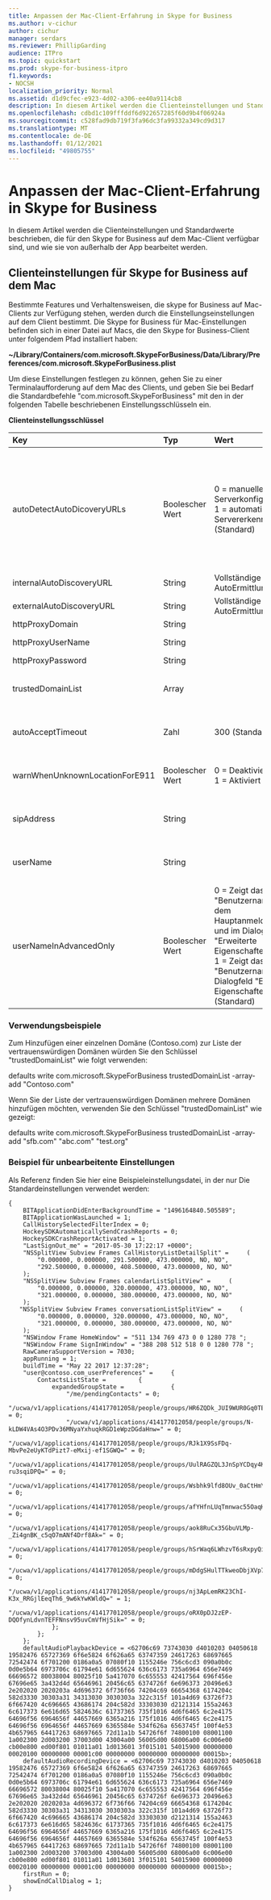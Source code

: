 ```yaml
---
title: Anpassen der Mac-Client-Erfahrung in Skype for Business
ms.author: v-cichur
author: cichur
manager: serdars
ms.reviewer: PhillipGarding
audience: ITPro
ms.topic: quickstart
ms.prod: skype-for-business-itpro
f1.keywords:
- NOCSH
localization_priority: Normal
ms.assetid: d1d9cfec-e923-4d02-a306-ee40a9114cb8
description: In diesem Artikel werden die Clienteinstellungen und Standardwerte beschrieben, die für den Skype for Business auf dem Mac-Client verfügbar sind, und wie Sie diese von außerhalb der App bearbeiten.
ms.openlocfilehash: cdbd1c109fffddf6d922657285f60d9b4f06924a
ms.sourcegitcommit: c528fad9db719f3fa96dc3fa99332a349cd9d317
ms.translationtype: MT
ms.contentlocale: de-DE
ms.lasthandoff: 01/12/2021
ms.locfileid: "49805755"
---
```

# <a name="customize-the-mac-client-experience-in-skype-for-business"></a>Anpassen der Mac-Client-Erfahrung in Skype for Business
 
In diesem Artikel werden die Clienteinstellungen und Standardwerte beschrieben, die für den Skype for Business auf dem Mac-Client verfügbar sind, und wie sie von außerhalb der App bearbeitet werden.
  
## <a name="skype-for-business-on-mac-client-preference-settings"></a>Clienteinstellungen für Skype for Business auf dem Mac

Bestimmte Features und Verhaltensweisen, die skype for Business auf Mac-Clients zur Verfügung stehen, werden durch die Einstellungseinstellungen auf dem Client bestimmt. Die Skype for Business für Mac-Einstellungen befinden sich in einer Datei auf Macs, die den Skype for Business-Client unter folgendem Pfad installiert haben: 
  
 **~/Library/Containers/com.microsoft.SkypeForBusiness/Data/Library/Preferences/com.microsoft.SkypeForBusiness.plist**
  
Um diese Einstellungen festlegen zu können, gehen Sie zu einer Terminalaufforderung auf dem Mac des Clients, und geben Sie bei Bedarf die Standardbefehle "com.microsoft.SkypeForBusiness" mit den in der folgenden Tabelle beschriebenen Einstellungsschlüsseln ein.
  
**Clienteinstellungsschlüssel**


| Key | Typ | Wert | Beschreibung |
|:-----|:-----|:-----|:-----|
|autoDetectAutoDicoveryURLs    |Boolescher Wert    |0 = manuelle Serverkonfiguration  <br/> 1 = automatische Servererkennung (Standard)    |Geben Sie an, wie Skype for Business den transport- und server identifiziert, der bei der Anmeldung verwendet werden soll. Wenn Sie diese Richtlinieneinstellung aktivieren, müssen Sie **internalAutoDiscoveryURL** und **externalAutoDiscoveryURL angeben.**   |
|internalAutoDiscoveryURL    |String    |Vollständige AutoErmittlungs-URL    |Interne AutoErmittlungs-URL    |
|externalAutoDiscoveryURL    |String    |Vollständige AutoErmittlungs-URL    |Externe AutoErmittlungs-URL    |
|httpProxyDomain    |String    ||HTTP-Proxydomäne    |
|httpProxyUserName    |String    ||HTTP-Proxy-Benutzername    |
|httpProxyPassword    |String    ||HTTP-Proxykennwort    |
|trustedDomainList    |Array    ||Liste der vertrauenswürdigen Domänen für HTTP-Umleitungen.    |
|autoAcceptTimeout    |Zahl    |300 (Standard)    |Timeout für automatisches Akzeptieren für Benutzer ohne serverseitigen Unterhaltungsverlauf.    |
|warnWhenUnknownLocationForE911    |Boolescher Wert    |0 = Deaktiviert  <br/> 1 = Aktiviert    |Warnt den Benutzer, wenn er eine Notrufnummer von einem unbekannten Standort aus wählt.    |
|sipAddress    |String    ||Die SIP-Adresse (E-Mail), die für die Anmeldung bei Skype for Business verwendet wird.    |
|userName    |String    ||Der UPN (UserName), der für die Anmeldung bei Skype for Business verwendet wird.    |
|userNameInAdvancedOnly    |Boolescher Wert    |0 = Zeigt das Feld "Benutzername" auf dem Hauptanmeldebildschirm und im Dialogfeld "Erweiterte Eigenschaften" an.  <br/> 1 = Zeigt das Feld "Benutzername" nur im Dialogfeld "Erweiterte Eigenschaften" an (Standard)    |Geben Sie an, wo das Feld "Benutzername" während der Anmeldung angezeigt wird.    |
   
### <a name="usage-examples"></a>Verwendungsbeispiele

Zum Hinzufügen einer einzelnen Domäne (Contoso.com) zur Liste der vertrauenswürdigen Domänen würden Sie den Schlüssel "trustedDomainList" wie folgt verwenden:
  
defaults write com.microsoft.SkypeForBusiness trustedDomainList -array-add "Contoso.com"
  
Wenn Sie der Liste der vertrauenswürdigen Domänen mehrere Domänen hinzufügen möchten, verwenden Sie den Schlüssel "trustedDomainList" wie gezeigt:
  
defaults write com.microsoft.SkypeForBusiness trustedDomainList -array-add "sfb.com" "abc.com" "test.org"
  
### <a name="sample-unedited-settings"></a>Beispiel für unbearbeitente Einstellungen

Als Referenz finden Sie hier eine Beispieleinstellungsdatei, in der nur Die Standardeinstellungen verwendet werden: 
  
```console
{
    BITApplicationDidEnterBackgroundTime = "1496164840.505589";
    BITApplicationWasLaunched = 1;
    CallHistorySelectedFilterIndex = 0;
    HockeySDKAutomaticallySendCrashReports = 0;
    HockeySDKCrashReportActivated = 1;
    "LastSignOut_me" = "2017-05-30 17:22:17 +0000";
    "NSSplitView Subview Frames CallHistoryListDetailSplit" =     (
        "0.000000, 0.000000, 291.500000, 473.000000, NO, NO",
        "292.500000, 0.000000, 408.500000, 473.000000, NO, NO"
    );
    "NSSplitView Subview Frames calendarListSplitView" =     (
        "0.000000, 0.000000, 320.000000, 473.000000, NO, NO",
        "321.000000, 0.000000, 380.000000, 473.000000, NO, NO"
    );
   "NSSplitView Subview Frames conversationListSplitView" =     (
        "0.000000, 0.000000, 320.000000, 473.000000, NO, NO",
        "321.000000, 0.000000, 380.000000, 473.000000, NO, NO"
    );
    "NSWindow Frame HomeWindow" = "511 134 769 473 0 0 1280 778 ";
    "NSWindow Frame SignInWindow" = "388 208 512 518 0 0 1280 778 ";
    RawCameraSupportVersion = 7030;
    appRunning = 1;
    buildTime = "May 22 2017 12:37:28";
    "user@contoso.com_userPreferences" =     {
        ContactsListState =         {
            expandedGroupState =             {
                "/me/pendingContacts" = 0;
                "/ucwa/v1/applications/414177012058/people/groups/HR6ZQDk_JUI9WUR0Gq0TEAUYfYDk8OwzsPAuDxZfjxg=" = 0;
                "/ucwa/v1/applications/414177012058/people/groups/N-kLDW4VAs4O3PDv36MNyaYxhuqkRGD1eWpzDGdaHnw=" = 0;
                "/ucwa/v1/applications/414177012058/people/groups/RJk1X9SsFDq-MbvPe2eUyKTdPizt7-eMxij-ef1SGWQ=" = 0;
                "/ucwa/v1/applications/414177012058/people/groups/UulRAGZQL3JnSpYCDqy4KsZCboNF2pqmp-ru3sqiDPQ=" = 0;
                "/ucwa/v1/applications/414177012058/people/groups/Wsbhk9lfd8OUv_0aCtHmYPfm0Wal0mzoM5WFbkxaNjM=" = 0;
                "/ucwa/v1/applications/414177012058/people/groups/afYHfnLUqTmnwac55OaqHUNqLLCqFTZuDezsBeSLOko=" = 0;
                "/ucwa/v1/applications/414177012058/people/groups/aok8RuCx35GbuVLMp-_Zi4gnBK_c5qO7mANf4Drf8Ak=" = 0;
                "/ucwa/v1/applications/414177012058/people/groups/hSrWaq6LWhzvT6sRxpyQimwfXzMgLyEc3O4FgSokesc=" = 0;
                "/ucwa/v1/applications/414177012058/people/groups/mDdgSHulTTkweoDbjXVp7Y308xM70eFDDZn2j7sAytM=" = 0;
                "/ucwa/v1/applications/414177012058/people/groups/nj3ApLemRK23ChI-K3x_RRGjlEeqTh6_9w6kYwKWldQ=" = 1;
                "/ucwa/v1/applications/414177012058/people/groups/oRX0pDJ2zEP-DQOfynLdvnTEFFNnsv95uvCmVfHjSik=" = 0;
            };
        };
    };
    defaultAudioPlaybackDevice = <62706c69 73743030 d4010203 04050618 19582476 65727369 6f6e5824 6f626a65 63747359 24617263 68697665 72542474 6f701200 0186a0a5 07080f10 1155246e 756c6cd3 090a0b0c 0d0e5b64 6973706c 61794e61 6d655624 636c6173 735a6964 656e7469 66696572 80038004 80025f10 5a417070 6c655553 42417564 696f456e 67696e65 3a432d4d 65646961 20456c65 6374726f 6e696373 20496e63 2e202020 2020203a 4d696372 6f736f66 74204c69 66654368 6174204c 582d3330 30303a31 34313030 3030303a 322c315f 101a4d69 63726f73 6f667420 4c696665 43686174 204c582d 33303030 d2121314 155a2463 6c617373 6e616d65 5824636c 61737365 735f1016 4d6f6465 6c2e4175 64696f56 6964656f 44657669 6365a216 175f1016 4d6f6465 6c2e4175 64696f56 6964656f 44657669 6365584e 534f626a 6563745f 100f4e53 4b657965 64417263 68697665 72d11a1b 54726f6f 74800100 08001100 1a002300 2d003200 37003d00 43004a00 56005d00 68006a00 6c006e00 cb00e800 ed00f801 01011a01 1d013601 3f015101 54015900 00000000 00020100 00000000 00001c00 00000000 00000000 00000000 00015b>;
    defaultAudioRecordingDevice = <62706c69 73743030 d4010203 04050618 19582476 65727369 6f6e5824 6f626a65 63747359 24617263 68697665 72542474 6f701200 0186a0a5 07080f10 1155246e 756c6cd3 090a0b0c 0d0e5b64 6973706c 61794e61 6d655624 636c6173 735a6964 656e7469 66696572 80038004 80025f10 5a417070 6c655553 42417564 696f456e 67696e65 3a432d4d 65646961 20456c65 6374726f 6e696373 20496e63 2e202020 2020203a 4d696372 6f736f66 74204c69 66654368 6174204c 582d3330 30303a31 34313030 3030303a 322c315f 101a4d69 63726f73 6f667420 4c696665 43686174 204c582d 33303030 d2121314 155a2463 6c617373 6e616d65 5824636c 61737365 735f1016 4d6f6465 6c2e4175 64696f56 6964656f 44657669 6365a216 175f1016 4d6f6465 6c2e4175 64696f56 6964656f 44657669 6365584e 534f626a 6563745f 100f4e53 4b657965 64417263 68697665 72d11a1b 54726f6f 74800100 08001100 1a002300 2d003200 37003d00 43004a00 56005d00 68006a00 6c006e00 cb00e800 ed00f801 01011a01 1d013601 3f015101 54015900 00000000 00020100 00000000 00001c00 00000000 00000000 00000000 00015b>;
    firstRun = 0;
    showEndCallDialog = 1;
}
```
